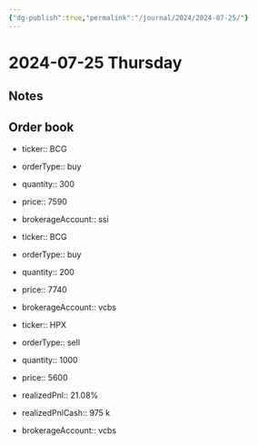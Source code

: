 ```yaml
---
{"dg-publish":true,"permalink":"/journal/2024/2024-07-25/"}
---
```


# 2024-07-25 Thursday

## Notes

## Order book

- ticker:: BCG
- orderType:: buy
- quantity:: 300
- price:: 7590
- brokerageAccount:: ssi

- ticker:: BCG
- orderType:: buy
- quantity:: 200
- price:: 7740
- brokerageAccount:: vcbs

- ticker:: HPX
- orderType:: sell
- quantity:: 1000
- price:: 5600
- realizedPnl:: 21.08%
- realizedPnlCash:: 975 k
- brokerageAccount:: vcbs
